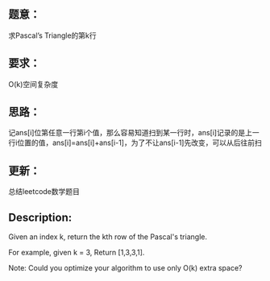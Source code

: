 ## 题意：
求Pascal’s Triangle的第k行

## 要求：
O(k)空间复杂度

## 思路：
记ans[i]位第任意一行第i个值，那么容易知道扫到某一行时，ans[i]记录的是上一行i位置的值，ans[i]=ans[i]+ans[i-1]，为了不让ans[i-1]先改变，可以从后往前扫

## 更新：
总结leetcode数学题目

## Description:
Given an index k, return the kth row of the Pascal's triangle.

For example, given k = 3,
Return [1,3,3,1].

Note:
Could you optimize your algorithm to use only O(k) extra space?

